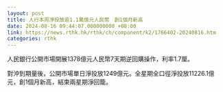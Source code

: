 ```yaml
---
layout: post
title: 人行本周淨投放逾1.1萬億元人民幣　創1個月新高
date: 2024-08-16 09:44:07.000000000 +08:00
link: https://news.rthk.hk/rthk/ch/component/k2/1766402-20240816.htm
categories: rthk
---
```


人民銀行公開市場開展1378億元人民幣7天期逆回購操作，利率1.7厘。

對沖到期量後，公開市場單日淨投放1249億元。全星期全口徑淨投放11226.1億元，創1個月新高，結束兩星期淨回籠。
